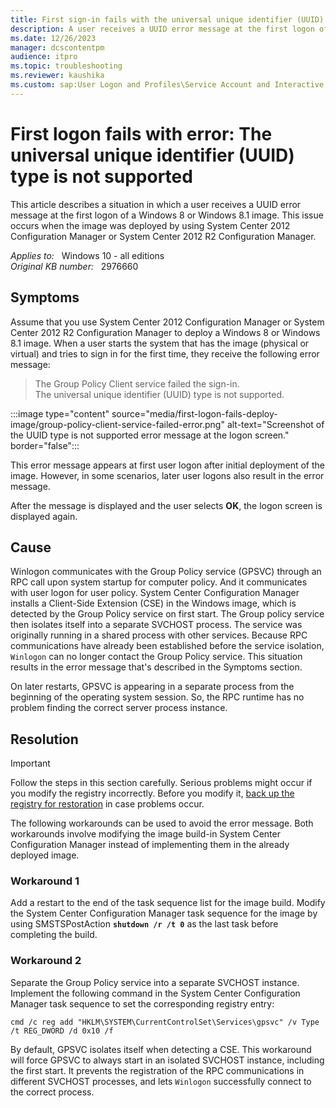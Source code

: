 ```yaml
---
title: First sign-in fails with the universal unique identifier (UUID) type is not supported
description: A user receives a UUID error message at the first logon of a Windows 8 or Windows 8.1 image. This issue occurs when the image was deployed by using System Center 2012 Configuration Manager or System Center 2012 R2 Configuration Manager.
ms.date: 12/26/2023
manager: dcscontentpm
audience: itpro
ms.topic: troubleshooting
ms.reviewer: kaushika
ms.custom: sap:User Logon and Profiles\Service Account and Interactive User Logon Issues and Credential Providers, csstroubleshoot
---
```

# First logon fails with error: The universal unique identifier (UUID) type is not supported

This article describes a situation in which a user receives a UUID error message at the first logon of a Windows 8 or Windows 8.1 image. This issue occurs when the image was deployed by using System Center 2012 Configuration Manager or System Center 2012 R2 Configuration Manager.

_Applies to:_ &nbsp; Windows 10 - all editions  
_Original KB number:_ &nbsp; 2976660

## Symptoms

Assume that you use System Center 2012 Configuration Manager or System Center 2012 R2 Configuration Manager to deploy a Windows 8 or Windows 8.1 image. When a user starts the system that has the image (physical or virtual) and tries to sign in for the first time, they receive the following error message:
> The Group Policy Client service failed the sign-in.  
> The universal unique identifier (UUID) type is not supported.

:::image type="content" source="media/first-logon-fails-deploy-image/group-policy-client-service-failed-error.png" alt-text="Screenshot of the UUID type is not supported error message at the logon screen." border="false":::


This error message appears at first user logon after initial deployment of the image. However, in some scenarios, later user logons also result in the error message.

After the message is displayed and the user selects **OK**, the logon screen is displayed again.

## Cause

Winlogon communicates with the Group Policy service (GPSVC) through an RPC call upon system startup for computer policy. And it communicates with user logon for user policy. System Center Configuration Manager installs a Client-Side Extension (CSE) in the Windows image, which is detected by the Group Policy service on first start. The Group policy service then isolates itself into a separate SVCHOST process. The service was originally running in a shared process with other services. Because RPC communications have already been established before the service isolation, `Winlogon` can no longer contact the Group Policy service. This situation results in the error message that's described in the Symptoms section.

On later restarts, GPSVC is appearing in a separate process from the beginning of the operating system session. So, the RPC runtime has no problem finding the correct server process instance.

## Resolution

> [!IMPORTANT]
> Follow the steps in this section carefully. Serious problems might occur if you modify the registry incorrectly. Before you modify it, [back up the registry for restoration](https://support.microsoft.com/help/322756) in case problems occur.

The following workarounds can be used to avoid the error message. Both workarounds involve modifying the image build-in System Center Configuration Manager instead of implementing them in the already deployed image.

### Workaround 1

Add a restart to the end of the task sequence list for the image build. Modify the System Center Configuration Manager task sequence for the image by using SMSTSPostAction **`shutdown /r /t 0`** as the last task before completing the build.

### Workaround 2

Separate the Group Policy service into a separate SVCHOST instance. Implement the following command in the System Center Configuration Manager task sequence to set the corresponding registry entry:

```console
cmd /c reg add "HKLM\SYSTEM\CurrentControlSet\Services\gpsvc" /v Type /t REG_DWORD /d 0x10 /f
```

By default, GPSVC isolates itself when detecting a CSE. This workaround will force GPSVC to always start in an isolated SVCHOST instance, including the first start. It prevents the registration of the RPC communications in different SVCHOST processes, and lets `Winlogon` successfully connect to the correct process.

